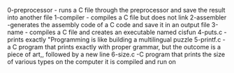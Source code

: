0-preprocessor - runs a C file through the preprocessor and save the result into another file
1-compiler - compiles a C file but does not link
2-assembler -generates the assembly code of a C code and save it in an output file
3-name - compiles a C file and creates an executable named cisfun
4-puts.c -prints exactly "Programming is like building a multilingual puzzle
5-printf.c -a C program that prints exactly with proper grammar, but the outcome is a piece of art,, followed by a new line
6-size.c -C program that prints the size of various types on the computer it is compiled and run on
